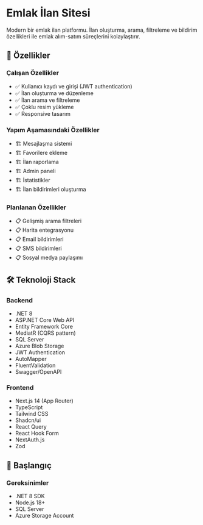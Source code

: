 # Emlak İlan Sitesi

Modern bir emlak ilan platformu. İlan oluşturma, arama, filtreleme ve bildirim özellikleri ile emlak alım-satım süreçlerini kolaylaştırır.

## 🚀 Özellikler

### Çalışan Özellikler
- ✅ Kullanıcı kaydı ve girişi (JWT authentication)
- ✅ İlan oluşturma ve düzenleme
- ✅ İlan arama ve filtreleme
- ✅ Çoklu resim yükleme
- ✅ Responsive tasarım

### Yapım Aşamasındaki Özellikler
- 🏗️ Mesajlaşma sistemi
- 🏗️ Favorilere ekleme
- 🏗️ İlan raporlama
- 🏗️ Admin paneli
- 🏗️ İstatistikler
- 🏗️ İlan bildirimleri oluşturma

### Planlanan Özellikler
- 📋 Gelişmiş arama filtreleri
- 📋 Harita entegrasyonu
- 📋 Email bildirimleri
- 📋 SMS bildirimleri
- 📋 Sosyal medya paylaşımı

## 🛠️ Teknoloji Stack

### Backend
- .NET 8
- ASP.NET Core Web API
- Entity Framework Core
- MediatR (CQRS pattern)
- SQL Server
- Azure Blob Storage
- JWT Authentication
- AutoMapper
- FluentValidation
- Swagger/OpenAPI

### Frontend
- Next.js 14 (App Router)
- TypeScript
- Tailwind CSS
- Shadcn/ui
- React Query
- React Hook Form
- NextAuth.js
- Zod

## 🚦 Başlangıç

### Gereksinimler
- .NET 8 SDK
- Node.js 18+
- SQL Server
- Azure Storage Account

